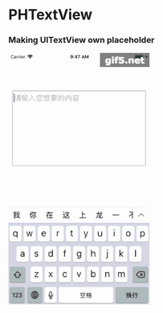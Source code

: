 # PHTextView
### Making UITextView own placeholder
![image](https://github.com/DalyLong/PHTextView/blob/master/ScreenShoots/placeholder.gif?raw=true)
